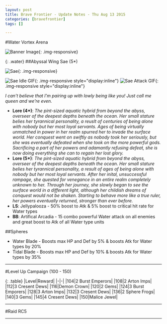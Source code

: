 ```yaml
---
layout: post
title: Brave Frontier - Update Notes - Thu Aug 13 2015
categories: [bravefrontier]
tags: []

---
```


#Water Vortex Arena

![Banner Image](//i.imgur.com/E1xstmv.png){: .img-responsive}

{: .water}
##Abyssal Wing Sae (5*)

![Sae](//i.imgur.com/SBAT11K.png){: .img-responsive}

![Sae Idle GIF](//i.imgur.com/QvvmomD.gif){: .img-responsive style="display:inline"} ![Sae Attack GIF](//i.imgur.com/BOXxg42.gif){: .img-responsive style="display:inline"}

*I can't believe that I'm pairing up with lowly being like you! Just call me queen and we're even.*

* **Lore (4\*)**: *The pint-sized aquatic hybrid from beyond the abyss, overseer of the deepest depths beneath the ocean. Her small stature belies her tyrannical personality, a reuslt of centuries of being alone with nobody but her most loyal servants. Ages of being virtually unmatched in power in her realm spurred her to invade the surface world. Her conquest went on swiftly as nobody took her seriously, but she was eventually defeated when she took on the more powerful gods. Sacrificing a part of her powers and adamantly refusing defeat, she is now doing everything she can to regain her lost glory.* 
* **Lore (5\*)**: *The pint-sized aquatic hybrid from beyond the abyss, overseer of the deepest depths beneath the ocean. Her small stature belies her tyrannical personality, a result of ages of being alone with nobody but her most loyal servants. After her inital, unsuccessful rampage, she quested for venegance in an entire realm completely unknown to her. Through her journey, she slowly began to see the surface world in a different light, although her childish dreams of conquest would not be shaken. Starting to behave more like a true ruler, her powers eventually returned, stronger than ever before.* 
* **LS**: Jellypalooza - 50% boost to Atk & 5% boost to critical hit rate for Water types
* **BB**: Artifical Arcadia - 15 combo powerful Water attack on all enemies and great boost to Atk of all Water type units

##Spheres

* Water Blade - Boosts max HP and Def by 5% & boosts Atk for Water types by 20%
* Tidal Blade - Boosts max HP and Def by 10% & boosts Atk for Water types by 35%

---

#Level Up Campaign (100 - 150)

{: .table}
|Level|Reward|
|-|-|
|104|2 Burst Emperors|
|108|2 Arton Imps|
|112|3 Cresent Dews|
|116|Demon Crown|
|120|2 Gems|
|124|3 Burst Emporers|
|128|3 Arton Imps|
|132|3 Cresent Dews|
|136|2 Sphere Frogs|
|140|3 Gems|
|145|4 Cresent Dews|
|150|Malice Jewel|

---

#Raid RC5

---
